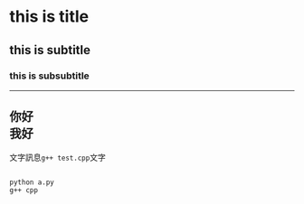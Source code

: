 # this is title
## this is subtitle
### this is subsubtitle
---
你好<br>我好
---

文字訊息```g++ test.cpp```文字
```

python a.py
g++ cpp


```
